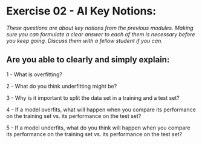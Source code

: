 # Exercise 02 - AI Key Notions: 

*These questions are about key notions from the previous modules. Making sure you can formulate a clear answer to each of them is necessary before you keep going. Discuss them with a fellow student if you can.*

## Are you able to clearly and simply explain:


1 - What is overfitting?

2 - What do you think underfitting might be?

3 - Why is it important to split the data set in a training and a test set?

4 - If a model overfits, what will happen when you compare its performance on the training set vs. its performance on the test set?

5 - If a model underfits, what do you think will happen when you compare its performance on the training set vs. its performance on the test set?
